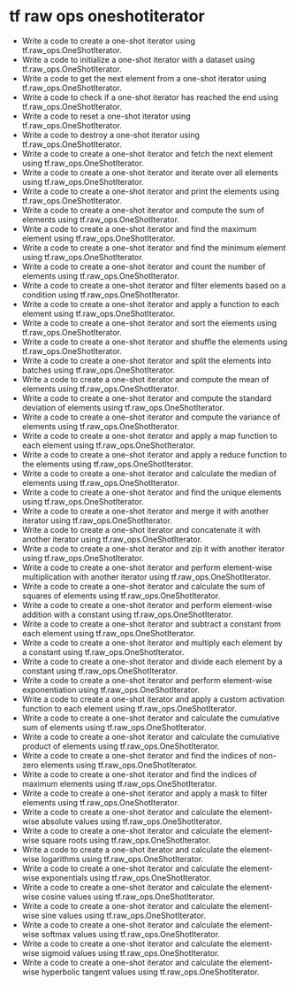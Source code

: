 # tf raw ops oneshotiterator

- Write a code to create a one-shot iterator using tf.raw_ops.OneShotIterator.
- Write a code to initialize a one-shot iterator with a dataset using tf.raw_ops.OneShotIterator.
- Write a code to get the next element from a one-shot iterator using tf.raw_ops.OneShotIterator.
- Write a code to check if a one-shot iterator has reached the end using tf.raw_ops.OneShotIterator.
- Write a code to reset a one-shot iterator using tf.raw_ops.OneShotIterator.
- Write a code to destroy a one-shot iterator using tf.raw_ops.OneShotIterator.
- Write a code to create a one-shot iterator and fetch the next element using tf.raw_ops.OneShotIterator.
- Write a code to create a one-shot iterator and iterate over all elements using tf.raw_ops.OneShotIterator.
- Write a code to create a one-shot iterator and print the elements using tf.raw_ops.OneShotIterator.
- Write a code to create a one-shot iterator and compute the sum of elements using tf.raw_ops.OneShotIterator.
- Write a code to create a one-shot iterator and find the maximum element using tf.raw_ops.OneShotIterator.
- Write a code to create a one-shot iterator and find the minimum element using tf.raw_ops.OneShotIterator.
- Write a code to create a one-shot iterator and count the number of elements using tf.raw_ops.OneShotIterator.
- Write a code to create a one-shot iterator and filter elements based on a condition using tf.raw_ops.OneShotIterator.
- Write a code to create a one-shot iterator and apply a function to each element using tf.raw_ops.OneShotIterator.
- Write a code to create a one-shot iterator and sort the elements using tf.raw_ops.OneShotIterator.
- Write a code to create a one-shot iterator and shuffle the elements using tf.raw_ops.OneShotIterator.
- Write a code to create a one-shot iterator and split the elements into batches using tf.raw_ops.OneShotIterator.
- Write a code to create a one-shot iterator and compute the mean of elements using tf.raw_ops.OneShotIterator.
- Write a code to create a one-shot iterator and compute the standard deviation of elements using tf.raw_ops.OneShotIterator.
- Write a code to create a one-shot iterator and compute the variance of elements using tf.raw_ops.OneShotIterator.
- Write a code to create a one-shot iterator and apply a map function to each element using tf.raw_ops.OneShotIterator.
- Write a code to create a one-shot iterator and apply a reduce function to the elements using tf.raw_ops.OneShotIterator.
- Write a code to create a one-shot iterator and calculate the median of elements using tf.raw_ops.OneShotIterator.
- Write a code to create a one-shot iterator and find the unique elements using tf.raw_ops.OneShotIterator.
- Write a code to create a one-shot iterator and merge it with another iterator using tf.raw_ops.OneShotIterator.
- Write a code to create a one-shot iterator and concatenate it with another iterator using tf.raw_ops.OneShotIterator.
- Write a code to create a one-shot iterator and zip it with another iterator using tf.raw_ops.OneShotIterator.
- Write a code to create a one-shot iterator and perform element-wise multiplication with another iterator using tf.raw_ops.OneShotIterator.
- Write a code to create a one-shot iterator and calculate the sum of squares of elements using tf.raw_ops.OneShotIterator.
- Write a code to create a one-shot iterator and perform element-wise addition with a constant using tf.raw_ops.OneShotIterator.
- Write a code to create a one-shot iterator and subtract a constant from each element using tf.raw_ops.OneShotIterator.
- Write a code to create a one-shot iterator and multiply each element by a constant using tf.raw_ops.OneShotIterator.
- Write a code to create a one-shot iterator and divide each element by a constant using tf.raw_ops.OneShotIterator.
- Write a code to create a one-shot iterator and perform element-wise exponentiation using tf.raw_ops.OneShotIterator.
- Write a code to create a one-shot iterator and apply a custom activation function to each element using tf.raw_ops.OneShotIterator.
- Write a code to create a one-shot iterator and calculate the cumulative sum of elements using tf.raw_ops.OneShotIterator.
- Write a code to create a one-shot iterator and calculate the cumulative product of elements using tf.raw_ops.OneShotIterator.
- Write a code to create a one-shot iterator and find the indices of non-zero elements using tf.raw_ops.OneShotIterator.
- Write a code to create a one-shot iterator and find the indices of maximum elements using tf.raw_ops.OneShotIterator.
- Write a code to create a one-shot iterator and apply a mask to filter elements using tf.raw_ops.OneShotIterator.
- Write a code to create a one-shot iterator and calculate the element-wise absolute values using tf.raw_ops.OneShotIterator.
- Write a code to create a one-shot iterator and calculate the element-wise square roots using tf.raw_ops.OneShotIterator.
- Write a code to create a one-shot iterator and calculate the element-wise logarithms using tf.raw_ops.OneShotIterator.
- Write a code to create a one-shot iterator and calculate the element-wise exponentials using tf.raw_ops.OneShotIterator.
- Write a code to create a one-shot iterator and calculate the element-wise cosine values using tf.raw_ops.OneShotIterator.
- Write a code to create a one-shot iterator and calculate the element-wise sine values using tf.raw_ops.OneShotIterator.
- Write a code to create a one-shot iterator and calculate the element-wise softmax values using tf.raw_ops.OneShotIterator.
- Write a code to create a one-shot iterator and calculate the element-wise sigmoid values using tf.raw_ops.OneShotIterator.
- Write a code to create a one-shot iterator and calculate the element-wise hyperbolic tangent values using tf.raw_ops.OneShotIterator.